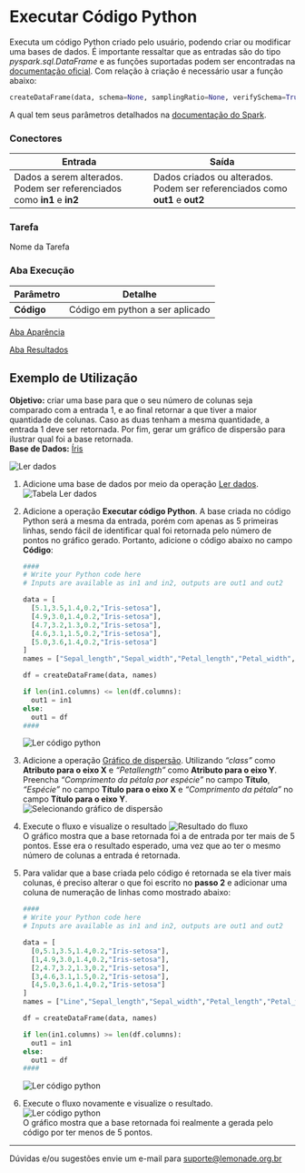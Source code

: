# Executar Código Python
Executa um código Python criado pelo usuário, podendo criar ou modificar uma bases de dados. É importante ressaltar que as entradas são do tipo *pyspark.sql.DataFrame* e as funções suportadas podem ser encontradas na [documentação oficial][1]. Com relação à criação é necessário usar a função abaixo:
```python
createDataFrame(data, schema=None, samplingRatio=None, verifySchema=True)
```
A qual tem seus parâmetros detalhados na [documentação do Spark][2].


### Conectores
| Entrada | Saída |
| --- | --- |
| Dados a serem alterados. Podem ser referenciados como **in1** e **in2** | Dados criados ou alterados. Podem ser referenciados como **out1** e **out2** |

### Tarefa
Nome da Tarefa

### Aba Execução
| Parâmetro | Detalhe |
| --- | --- |
| **Código** | Código em python a ser aplicado |

[Aba Aparência][3]

[Aba Resultados][4]

## Exemplo de Utilização
**Objetivo:** criar uma base para que o seu número de colunas seja comparado com a entrada 1, e ao final retornar a que tiver a maior quantidade de colunas. Caso as duas tenham a mesma quantidade, a entrada 1 deve ser retornada. Por fim, gerar um gráfico de dispersão para ilustrar qual foi a base retornada.\
**Base de Dados:** [Íris][5]
	
![Ler dados](/img/spark/avancado/executar_codigo_python/image7.png)

1. Adicione uma base de dados por meio da operação [Ler dados][6]. \
	![Tabela Ler dados](/img/spark/avancado/executar_codigo_python/image1.png)

2. Adicione a operação **Executar código Python**. A base criada no código Python será a mesma da entrada, porém com apenas as 5 primeiras linhas, sendo fácil de identificar qual foi retornada pelo número de pontos no gráfico gerado. Portanto, adicione o código abaixo no campo **Código**:

	```python
	####
	# Write your Python code here
	# Inputs are available as in1 and in2, outputs are out1 and out2

	data = [
	  [5.1,3.5,1.4,0.2,"Iris-setosa"],
	  [4.9,3.0,1.4,0.2,"Iris-setosa"],
	  [4.7,3.2,1.3,0.2,"Iris-setosa"],
	  [4.6,3.1,1.5,0.2,"Iris-setosa"],
	  [5.0,3.6,1.4,0.2,"Iris-setosa"]
	]
	names = ["Sepal_length","Sepal_width","Petal_length","Petal_width","Species"]

	df = createDataFrame(data, names)

	if len(in1.columns) <= len(df.columns):
	  out1 = in1
	else:
	  out1 = df
	####
	```

	![Ler código python](/img/spark/avancado/executar_codigo_python/image3.png)

3. Adicione a operação [Gráfico de dispersão][7]. Utilizando *“class”* como **Atributo para o eixo X** e *“Petallength”* como **Atributo para o eixo Y**. Preencha *“Comprimento da pétala por espécie”* no campo **Título**, *“Espécie”* no campo **Título para o eixo X** e *“Comprimento da pétala”* no campo **Título para o eixo Y**.\
	![Selecionando gráfico de dispersão](/img/spark/avancado/executar_codigo_python/image4.png)

4. Execute o fluxo e visualize o resultado
	![Resultado do fluxo](/img/spark/avancado/executar_codigo_python/image5.png)\
	O gráfico mostra que a base retornada foi a de entrada por ter mais de 5 pontos. Esse era o resultado esperado, uma vez que ao ter o mesmo número de colunas a entrada é retornada.

5. Para validar que a base criada pelo código é retornada se ela tiver mais colunas, é preciso alterar o que foi escrito no **passo 2** e adicionar uma coluna de numeração de linhas como mostrado abaixo:
	```python
	####
	# Write your Python code here
	# Inputs are available as in1 and in2, outputs are out1 and out2

	data = [
	  [0,5.1,3.5,1.4,0.2,"Iris-setosa"],
	  [1,4.9,3.0,1.4,0.2,"Iris-setosa"],
	  [2,4.7,3.2,1.3,0.2,"Iris-setosa"],
	  [3,4.6,3.1,1.5,0.2,"Iris-setosa"],
	  [4,5.0,3.6,1.4,0.2,"Iris-setosa"]
	]
	names = ["Line","Sepal_length","Sepal_width","Petal_length","Petal_width","Species"]

	df = createDataFrame(data, names)

	if len(in1.columns) >= len(df.columns):
	  out1 = in1
	else:
	  out1 = df
	####
	```
	
	![Ler código python](/img/spark/avancado/executar_codigo_python/image2.png)

6. Execute o fluxo novamente e visualize o resultado.\
	![Ler código python](/img/spark/avancado/executar_codigo_python/image6.png)\
	O gráfico mostra que a base retornada foi realmente a gerada pelo código por ter menos de 5 pontos.

-----

Dúvidas e/ou sugestões envie um e-mail para suporte@lemonade.org.br

[Consulta (entradas estão disponíveis como tabelas chamadas ds1 e ds2)]: #consulta
[Inferir esquema da fonte de dados]: #inferir-esquema-da-fonte-de-dados
[O que fazer em caso de dados inválidos]: #o-que-fazer-em-caso-de-dados-invalidos
[1]: https://spark.apache.org/docs/latest/api/python/pyspark.sql.html#pyspark.sql.DataFrame
[2]: https://spark.apache.org/docs/latest/api/python/pyspark.sql.html#pyspark.sql.SparkSession.createDataFrame
[3]: /pt-br/spark/documentacao-geral/aba-aparencia.html
[4]: /pt-br/spark/documentacao-geral/aba-resultados.html
[5]: /pt-br/spark/base-de-dados/#iris
[6]: /pt-br/spark/entrada-e-saida/ler-dados.html
[7]: /pt-br/spark/visualizacao-de-dados/grafico-de-dispersao.html